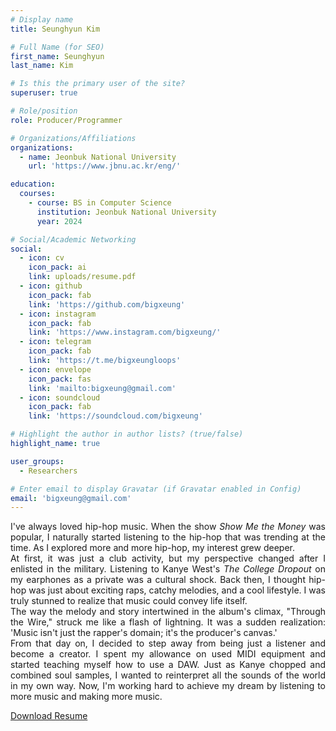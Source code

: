 ```yaml
---
# Display name
title: Seunghyun Kim

# Full Name (for SEO)
first_name: Seunghyun
last_name: Kim

# Is this the primary user of the site?
superuser: true

# Role/position
role: Producer/Programmer

# Organizations/Affiliations
organizations:
  - name: Jeonbuk National University
    url: 'https://www.jbnu.ac.kr/eng/'

education:
  courses:
    - course: BS in Computer Science
      institution: Jeonbuk National University
      year: 2024

# Social/Academic Networking
social:
  - icon: cv
    icon_pack: ai
    link: uploads/resume.pdf
  - icon: github
    icon_pack: fab
    link: 'https://github.com/bigxeung'
  - icon: instagram
    icon_pack: fab
    link: 'https://www.instagram.com/bigxeung/'
  - icon: telegram
    icon_pack: fab
    link: 'https://t.me/bigxeungloops'
  - icon: envelope
    icon_pack: fas
    link: 'mailto:bigxeung@gmail.com'
  - icon: soundcloud
    icon_pack: fab
    link: 'https://soundcloud.com/bigxeung'

# Highlight the author in author lists? (true/false)
highlight_name: true

user_groups:
  - Researchers

# Enter email to display Gravatar (if Gravatar enabled in Config)
email: 'bigxeung@gmail.com'
---
```


<div style="text-align: justify;">I've always loved hip-hop music. When the show <i>Show Me the Money</i> was popular, I naturally started listening to the hip-hop that was trending at the time. As I explored more and more hip-hop, my interest grew deeper.</div>

<div style="text-align: justify;">At first, it was just a club activity, but my perspective changed after I enlisted in the military. Listening to Kanye West's <i>The College Dropout</i> on my earphones as a private was a cultural shock. Back then, I thought hip-hop was just about exciting raps, catchy melodies, and a cool lifestyle. I was truly stunned to realize that music could convey life itself.</div>

<div style="text-align: justify;">The way the melody and story intertwined in the album's climax, "Through the Wire," struck me like a flash of lightning. It was a sudden realization: 'Music isn't just the rapper's domain; it's the producer's canvas.'</div>

<div style="text-align: justify;">From that day on, I decided to step away from being just a listener and become a creator. I spent my allowance on used MIDI equipment and started teaching myself how to use a DAW. Just as Kanye chopped and combined soul samples, I wanted to reinterpret all the sounds of the world in my own way. Now, I'm working hard to achieve my dream by listening to more music and making more music.</div>

<a href="/uploads/resume.pdf" class="btn btn-primary" target="_blank" rel="noopener"><i class="fas fa-download"></i> Download Resume</a>